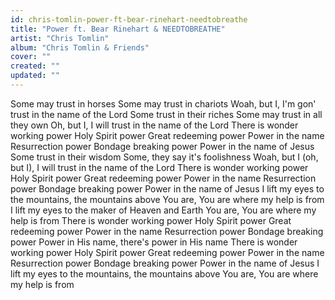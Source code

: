 ```yaml
---
id: chris-tomlin-power-ft-bear-rinehart-needtobreathe
title: "Power ft. Bear Rinehart & NEEDTOBREATHE"
artist: "Chris Tomlin"
album: "Chris Tomlin & Friends"
cover: ""
created: ""
updated: ""
---
```


Some may trust in horses
Some may trust in chariots
Woah, but I, I'm gon' trust in the name of the Lord
Some trust in their riches
Some may trust in all they own
Oh, but I, I will trust in the name of the Lord
There is wonder working power
Holy Spirit power
Great redeeming power
Power in the name
Resurrection power
Bondage breaking power
Power in the name of Jesus
Some trust in their wisdom
Some, they say it's foolishness
Woah, but I (oh, but I), I will trust in the name of the Lord
There is wonder working power
Holy Spirit power
Great redeeming power
Power in the name
Resurrection power
Bondage breaking power
Power in the name of Jesus
I lift my eyes to the mountains, the mountains above
You are, You are where my help is from
I lift my eyes to the maker of Heaven and Earth
You are, You are where my help is from
There is wonder working power
Holy Spirit power
Great redeeming power
Power in the name
Resurrection power
Bondage breaking power
Power in His name, there's power in His name
There is wonder working power
Holy Spirit power
Great redeeming power
Power in the name
Resurrection power
Bondage breaking power
Power in the name of Jesus
I lift my eyes to the mountains, the mountains above
You are, You are where my help is from